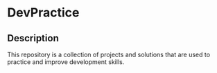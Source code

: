 # DevPractice

## Description
This repository is a collection of projects and solutions that are used to practice and improve development skills.
